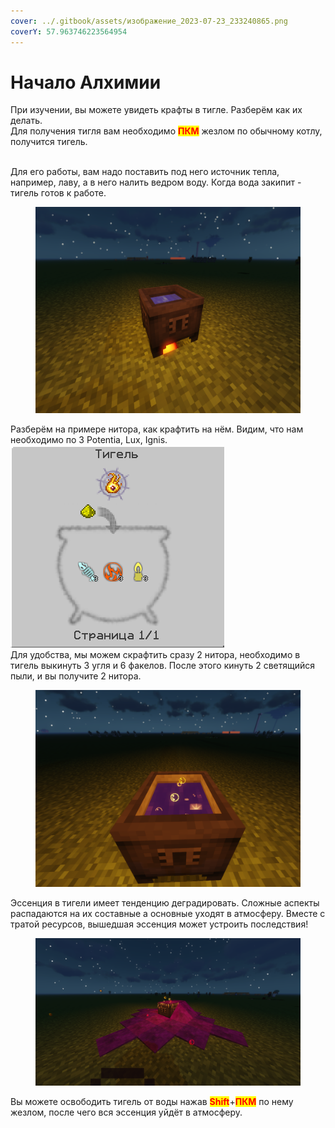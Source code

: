 ```yaml
---
cover: ../.gitbook/assets/изображение_2023-07-23_233240865.png
coverY: 57.963746223564954
---
```


# Начало Алхимии

При изучении, вы можете увидеть крафты в тигле. Разберём как их делать.\
Для получения тигля вам необходимо <mark style="color:red;">**ПКМ**</mark> жезлом по обычному котлу, получится тигель.

\
Для его работы, вам надо поставить под него источник тепла, например, лаву, а в него налить ведром воду. Когда вода закипит - тигель готов к работе.

<figure><img src="../.gitbook/assets/image (3).png" alt=""><figcaption></figcaption></figure>

Разберём на примере нитора, как крафтить на нём. Видим, что нам необходимо по 3 Potentia, Lux, Ignis. \
![](<../.gitbook/assets/image (24) (1).png>)\
Для удобства, мы можем скрафтить сразу 2 нитора, необходимо в тигель выкинуть 3 угля и 6 факелов. После этого кинуть 2 светящийся пыли, и вы получите 2 нитора.

<figure><img src="../.gitbook/assets/image (7).png" alt=""><figcaption></figcaption></figure>

Эссенция в тигели имеет тенденцию деградировать. Сложные аспекты распадаются на их составные а основные уходят в атмосферу. Вместе с тратой ресурсов, вышедшая эссенция может устроить последствия!

<figure><img src="../.gitbook/assets/image (26) (1).png" alt=""><figcaption></figcaption></figure>

Вы можете освободить тигель от воды нажав <mark style="color:red;">**Shift**</mark>+<mark style="color:red;">**ПКМ**</mark> по нему жезлом, после чего вся эссенция уйдёт в атмосферу.
